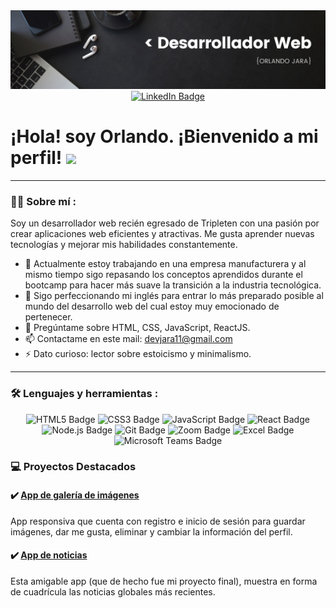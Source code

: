 <div id="header" align="center">
  <img decoding="async" src="https://github.com/jarawd/jarawd/blob/main/Black%20Minimal%20Motivation%20Quote%20LinkedIn%20Banner%20(1).png" width="800"/>
</div>

<div id="badges" align="center">
  <a href="https://www.linkedin.com/in/orlando-jara-976288271/">
    <img src="https://img.shields.io/badge/LinkedIn-0077B5?style=for-the-badge&logo=linkedin&logoColor=white" alt="LinkedIn Badge"/>
  </a>
</div>

<h1>
  ¡Hola! soy Orlando. ¡Bienvenido a mi perfil!
  <img decoding="async" src="https://media.giphy.com/media/hvRJCLFzcasrR4ia7z/giphy.gif" width="30px"/>
</h1>

---
 <div id="header" align="left">

### :man_technologist: Sobre mí :

Soy un desarrollador web recién egresado de Tripleten con una pasión por crear aplicaciones web eficientes y atractivas. Me gusta aprender nuevas tecnologías y mejorar mis habilidades constantemente.
* :telescope: Actualmente estoy trabajando en una empresa manufacturera y al mismo tiempo sigo repasando los conceptos aprendidos durante el bootcamp para hacer más suave la transición a la industria tecnológica.
* 🌱 Sigo perfeccionando mi inglés para entrar lo más preparado posible al mundo del desarrollo web del cual estoy muy emocionado de pertenecer.
* 💬 Pregúntame sobre HTML, CSS, JavaScript, ReactJS.
* 📫 Contactame en este mail: devjara11@gmail.com
* ⚡ Dato curioso: lector sobre estoicismo y minimalismo.

---

### :hammer_and_wrench: Lenguajes y herramientas :

<div id="badges" align="center">
  <img src="https://img.shields.io/badge/HTML5-E34F26?style=for-the-badge&logo=html5&logoColor=white" alt="HTML5 Badge"/>
  <img src="https://img.shields.io/badge/CSS3-1572B6?style=for-the-badge&logo=css3&logoColor=white" alt="CSS3 Badge"/>
  <img src="https://img.shields.io/badge/JavaScript-F7DF1E?style=for-the-badge&logo=javascript&logoColor=black" alt="JavaScript Badge"/>
  <img src="https://img.shields.io/badge/React-20232A?style=for-the-badge&logo=react&logoColor=61DAFB" alt="React Badge"/>
  <img src="https://img.shields.io/badge/Node.js-339933?style=for-the-badge&logo=nodedotjs&logoColor=white" alt="Node.js Badge"/>
  <img src="https://img.shields.io/badge/Git-F05032?style=for-the-badge&logo=git&logoColor=white" alt="Git Badge"/>
  <img src="https://img.shields.io/badge/Zoom-2D8CFF?style=for-the-badge&logo=zoom&logoColor=white" alt="Zoom Badge"/>
  <img src="https://img.shields.io/badge/Microsoft_Excel-217346?style=for-the-badge&logo=microsoft-excel&logoColor=white" alt="Excel Badge"/>
  <img src="https://img.shields.io/badge/Microsoft_Teams-6264A7?style=for-the-badge&logo=microsoft-teams&logoColor=white" alt="Microsoft Teams Badge"/>
</div>


### :computer: Proyectos Destacados
#### 	:heavy_check_mark: [App de galería de imágenes](https://flux.crabdance.com/)
App responsiva que cuenta con registro e inicio de sesión para guardar imágenes, dar me gusta, eliminar y cambiar la información del perfil.

#### 	:heavy_check_mark: [App de noticias](https://jarawd.github.io/news-app/)
Esta amigable app (que de hecho fue mi proyecto final), muestra en forma de cuadrícula las noticias globales más recientes.
